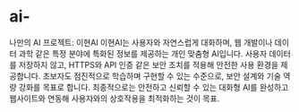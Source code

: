# ai-
나만의 AI 프로젝트: 이현AI  이현AI는 사용자와 자연스럽게 대화하며, 웹 개발이나 데이터 과학 같은 특정 분야에 특화된 정보를 제공하는 개인 맞춤형 AI입니다. 사용자 데이터를 저장하지 않고, HTTPS와 API 인증 같은 보안 조치를 적용해 안전한 사용 환경을 제공합니다.   초보자도 점진적으로 학습하며 구현할 수 있는 수준으로, 보안 설계와 기술 역량 강화를 목표로 합니다.  최종적으로는 안전하고 신뢰할 수 있는 대화형 AI를 완성하고 웹사이트와 연동해 사용자와의 상호작용을 최적화하는 것이 목표.
